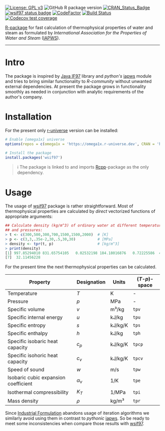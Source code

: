 [![License: GPL v3](https://img.shields.io/badge/License-GPLv3-blue.svg)](https://www.gnu.org/licenses/gpl-3.0) ![GitHub R package version](https://img.shields.io/github/r-package/v/omega1x/wsif97) [![CRAN_Status_Badge](https://www.r-pkg.org/badges/version/wsif97)](https://cran.r-project.org/package=wsif97) [![wsif97 status badge](https://omega1x.r-universe.dev/badges/wsif97)](https://omega1x.r-universe.dev) [![CodeFactor](https://www.codefactor.io/repository/github/omega1x/wsif97/badge)](https://www.codefactor.io/repository/github/omega1x/wsif97) [![Build Status](https://travis-ci.com/omega1x/wsif97.svg?branch=master)](https://travis-ci.com/omega1x/wsif97) [![Codecov test coverage](https://codecov.io/gh/omega1x/wsif97/branch/master/graph/badge.svg)](https://codecov.io/gh/omega1x/wsif97?branch=master)

[R-package](https://cran.r-project.org/package=wsif97) for fast calculation of thermophysical properties of water and steam as formulated by *International Association for the Properties of Water and Steam* ([IAPWS](http://iapws.org)).

------------------------------------------------------------------------

# Intro

The package is inspired by [Java IF97](https://www.if97.software/) library and *python's* [iapws](https://iapws.readthedocs.io/en/latest/index.html) module and tries to bring similar functionality to *R-community* without unwanted external dependencies. At present the package grows in functionality smoothly as needed in conjunction with analytic requirements of the author's company.

# Installation

For the present only [r-universe](https://omega1x.r-universe.dev/) version can be installed:

```r
# Enable [omega1x] universe
options(repos = c(omega1x = 'https://omega1x.r-universe.dev', CRAN = 'https://cloud.r-project.org'))

# Install the package
install.packages('wsif97')
```
> &#8505; The package is linked to and imports [Rcpp](https://cran.r-project.org/package=Rcpp)-package as the only dependency.

# Usage

The usage of [wsif97](https://github.com/omega1x/wsif97) package is rather straightforward. Most of thermophysical properties are calculated by *direct* vectorized functions of appropriate arguments:

``` r
## Calculate density (kg/m^3) of ordinary water at different temperatures
## and pressures:
> t <- c(300,500,300,700,1500,1500,2000)  # [K]
> p <- c(3,3,.35e-2,30,.5,30,30)          # [MPa]
> density <- tpr(t, p)                    # [kg/m^3]
> print(density)
[1] 997.85294010 831.65754105   0.02532198 184.18016876   0.72225586  43.33482271
[7]  32.11456228
```

For the present time the next thermophysical properties can be calculated.

| Property                           | Designation  | Units |(*T-p*)-space|
|------------------------------------|--------------|-------|-------------|
|Temperature                         |*T*           |K      | -           | 
|Pressure                            |*p*           |MPa    | -           |
|Specific volume                     |*v*           |m³/kg  |`tpv`        |
|Specific internal energy            |*u*           |kJ/kg  |`tpu`        |
|Specific entropy                    |*s*           |kJ/kg/K|`tps`        |
|Specific enthalpy                   |*h*           |kJ/kg  |`tph`        |
|Specific isobaric heat capacity     |*c<sub>p*     |kJ/kg/K|`tpcp`       |
|Specific isohoric heat capacity     |*c<sub>v*     |kJ/kg/K|`tpcv`       |
|Speed of sound                      |*w*           |m/s    |`tpw`        |
|Isobaric cubic expansion coefficient|*&#945;<sub>v*|1/K    |`tpe`        |
|Isothermal compressibility          |*K<sub>T*     |1/MPa  |`tpi`        |
|Mass density                        |*&#961;*      |kg/m³  |`tpr`        |

Since [Industrial Formulation](http://iapws.org/relguide/IF97-Rev.html) abandons usage of iteration algorithms we similarly avoid using them in contrast to *pythonic* [iapws](https://iapws.readthedocs.io/en/latest/index.html). So be ready to meet some inconsistencies when compare those results with [wsif97](https://github.com/omega1x/wsif97).
